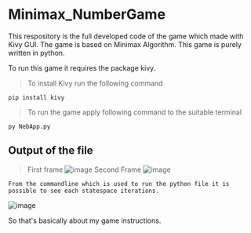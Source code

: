# Minimax_NumberGame
This respository is the full developed code of the game which made with Kivy GUI. The game is based on Minimax Algorithm.
This game is purely written in python. 

To run this game it requires the package kivy.

>To install Kivy run the following command
```
pip install kivy
```
>To run the game apply following command to the suitable terminal
```
py NebApp.py
```

## Output of the file
>First frame
![image](https://user-images.githubusercontent.com/85371475/162015816-4f65a197-aa18-4aa3-83fe-7caf40e5ceb7.png)
>Second Frame
![image](https://user-images.githubusercontent.com/85371475/162016128-c70000e6-4cab-4bee-b08b-0fe51cf6a54b.png)

```
From the commandline which is used to run the python file it is possible to see each statespace iterations.

```
![image](https://user-images.githubusercontent.com/85371475/162016710-2dc59ef0-d858-433e-8b94-89cdf4e11cc5.png)


So that's basically about my game instructions.
